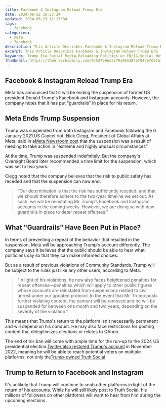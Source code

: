 ```yaml
---
title: Facebook & Instagram Reload Trump Era
date: 2024-06-22 16:23:24
updated: 2024-06-23 12:13:34
tags:
  - facebook
categories:
  - meta
  - facebook
description: This Article Describes Facebook & Instagram Reload Trump Era
excerpt: This Article Describes Facebook & Instagram Reload Trump Era
keywords: Trump Era Social Media,Reloading Politics on FB/IG,Social Networks Trump Impact,Facebook Instagram Political Reload,Insta-FB Trumpiquism,Trump Era Social Media Resurgence,Rebooting Politics on Facebook/Instagram
thumbnail: https://thmb.techidaily.com/9452709ea5278a965307bf042e7d92a12b881e1c879f75105867000ed51ea454.jpg
---
```


## Facebook & Instagram Reload Trump Era

 Meta has announced that it will be ending the suspension of former US president Donald Trump's Facebook and Instagram accounts. However, the company notes that it has put "guardrails" in place for his return.

## Meta Ends Trump Suspension

 Trump was suspended from both Instagram and Facebook following the 6 January 2021 US Capitol riot. Nick Clegg, President of Global Affairs at Meta, said in a[Meta Newsroom post](https://about.fb.com/news/2023/01/trump-facebook-instagram-account-suspension/) that the suspension was a result of needing to take action in "extreme and highly unusual circumstances".

 At the time, Trump was suspended indefinitely. But the company's Oversight Board later recommended a time limit for the suspension, which was set to two years.

 Clegg noted that the company believes that the risk to public safety has receded and that the suspension can now end.

> "Our determination is that the risk has sufficiently receded, and that we should therefore adhere to the two-year timeline we set out. As such, we will be reinstating Mr. Trump’s Facebook and Instagram accounts in the coming weeks. However, we are doing so with new guardrails in place to deter repeat offenses."

## What "Guardrails" Have Been Put in Place?

 In terms of preventing a repeat of the behavior that resulted in the suspension, Meta will be approaching Trump's account differently. The company says it believes that the public should be able to hear what politicians say so that they can make informed choices.

 But as a result of previous violations of Community Standards, Trump will be subject to the rules just like any other users, according to Meta.

> "In light of his violations, he now also faces heightened penalties for repeat offenses—penalties which will apply to other public figures whose accounts are reinstated from suspensions related to civil unrest under our updated protocol. In the event that Mr. Trump posts further violating content, the content will be removed and he will be suspended for between one month and two years, depending on the severity of the violation."

 This means that Trump's return to the platform isn't necessarily permanent and will depend on his conduct. He may also face restrictions for posting content that delegitimizes elections or relates to QAnon.

 The end of his ban will come with ample time for the run-up to the 2024 US presidential election.[Twitter also restored Trump's account](https://www.makeuseof.com/twitter-unbans-donald-trump-truth-social/) in November 2022, meaning he will be able to reach potential voters on multiple platforms, not only the[Trump-owned Truth Social](https://www.makeuseof.com/trump-launches-truth-social-what-you-need-to-know/) .

## Trump to Return to Facebook and Instagram

 It's unlikely that Trump will continue to snub other platforms in light of the return of his accounts. While he will still likely post to Truth Social, his millions of followers on other platforms will want to hear from him during the upcoming elections.


<ins class="adsbygoogle"
     style="display:block"
     data-ad-format="autorelaxed"
     data-ad-client="ca-pub-7571918770474297"
     data-ad-slot="1223367746"></ins>



<ins class="adsbygoogle"
     style="display:block"
     data-ad-client="ca-pub-7571918770474297"
     data-ad-slot="8358498916"
     data-ad-format="auto"
     data-full-width-responsive="true"></ins>
